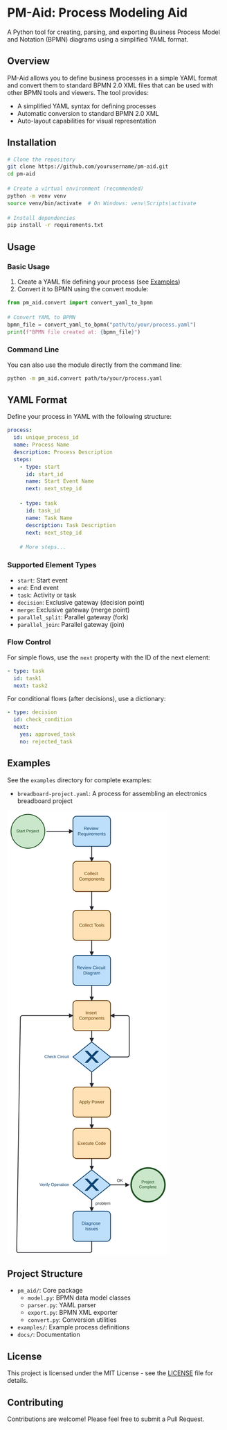 # PM-Aid: Process Modeling Aid

A Python tool for creating, parsing, and exporting Business Process Model and Notation (BPMN) diagrams using a simplified YAML format.

## Overview

PM-Aid allows you to define business processes in a simple YAML format and convert them to standard BPMN 2.0 XML files that can be used with other BPMN tools and viewers. The tool provides:

- A simplified YAML syntax for defining processes
- Automatic conversion to standard BPMN 2.0 XML
- Auto-layout capabilities for visual representation

## Installation

```bash
# Clone the repository
git clone https://github.com/yourusername/pm-aid.git
cd pm-aid

# Create a virtual environment (recommended)
python -m venv venv
source venv/bin/activate  # On Windows: venv\Scripts\activate

# Install dependencies
pip install -r requirements.txt
```

## Usage

### Basic Usage

1. Create a YAML file defining your process (see [Examples](#examples))
2. Convert it to BPMN using the convert module:

```python
from pm_aid.convert import convert_yaml_to_bpmn

# Convert YAML to BPMN
bpmn_file = convert_yaml_to_bpmn("path/to/your/process.yaml")
print(f"BPMN file created at: {bpmn_file}")
```

### Command Line

You can also use the module directly from the command line:

```bash
python -m pm_aid.convert path/to/your/process.yaml
```

## YAML Format

Define your process in YAML with the following structure:

```yaml
process:
  id: unique_process_id
  name: Process Name
  description: Process Description
  steps:
    - type: start
      id: start_id
      name: Start Event Name
      next: next_step_id

    - type: task
      id: task_id
      name: Task Name
      description: Task Description
      next: next_step_id

    # More steps...
```

### Supported Element Types

- `start`: Start event
- `end`: End event
- `task`: Activity or task
- `decision`: Exclusive gateway (decision point)
- `merge`: Exclusive gateway (merge point)
- `parallel_split`: Parallel gateway (fork)
- `parallel_join`: Parallel gateway (join)

### Flow Control

For simple flows, use the `next` property with the ID of the next element:

```yaml
- type: task
  id: task1
  next: task2
```

For conditional flows (after decisions), use a dictionary:

```yaml
- type: decision
  id: check_condition
  next:
    yes: approved_task
    no: rejected_task
```

## Examples

See the `examples` directory for complete examples:

- `breadboard-project.yaml`: A process for assembling an electronics breadboard project

![Breadboard Process Example](docs/img/breadboard-eg.svg)

## Project Structure

- `pm_aid/`: Core package
  - `model.py`: BPMN data model classes
  - `parser.py`: YAML parser
  - `export.py`: BPMN XML exporter
  - `convert.py`: Conversion utilities
- `examples/`: Example process definitions
- `docs/`: Documentation

## License

This project is licensed under the MIT License - see the [LICENSE](LICENSE) file for details.

## Contributing

Contributions are welcome! Please feel free to submit a Pull Request.
